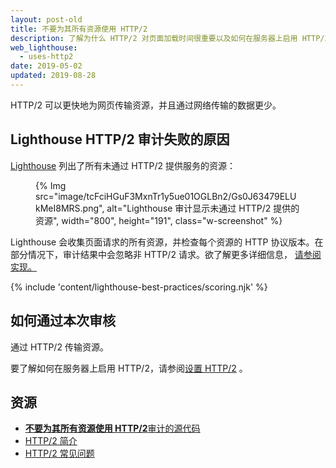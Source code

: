 ```yaml
---
layout: post-old
title: 不要为其所有资源使用 HTTP/2
description: 了解为什么 HTTP/2 对页面加载时间很重要以及如何在服务器上启用 HTTP/2。
web_lighthouse:
  - uses-http2
date: 2019-05-02
updated: 2019-08-28
---
```


HTTP/2 可以更快地为网页传输资源，并且通过网络传输的数据更少。

## Lighthouse HTTP/2 审计失败的原因

[Lighthouse](https://developers.google.com/web/tools/lighthouse/) 列出了所有未通过 HTTP/2 提供服务的资源：

<figure class="w-figure">{% Img src="image/tcFciHGuF3MxnTr1y5ue01OGLBn2/Gs0J63479ELUkMeI8MRS.png", alt="Lighthouse 审计显示未通过 HTTP/2 提供的资源", width="800", height="191", class="w-screenshot" %}</figure>

Lighthouse 会收集页面请求的所有资源，并检查每个资源的 HTTP 协议版本。在部分情况下，审计结果中会忽略非 HTTP/2 请求。欲了解更多详细信息， [请参阅实现。](https://github.com/GoogleChrome/lighthouse/blob/9fad007174f240982546887a7e97f452e0eeb1d1/lighthouse-core/audits/dobetterweb/uses-http2.js#L138)

{% include 'content/lighthouse-best-practices/scoring.njk' %}

## 如何通过本次审核

通过 HTTP/2 传输资源。

要了解如何在服务器上启用 HTTP/2，请参阅[设置 HTTP/2](https://dassur.ma/things/h2setup/) 。

## 资源

- [**不要为其所有资源使用 HTTP/2**审计的源代码](https://github.com/GoogleChrome/lighthouse/blob/master/lighthouse-core/audits/dobetterweb/uses-http2.js)
- [HTTP/2 简介](https://developers.google.com/web/fundamentals/performance/http2/)
- [HTTP/2 常见问题](https://http2.github.io/faq/)
